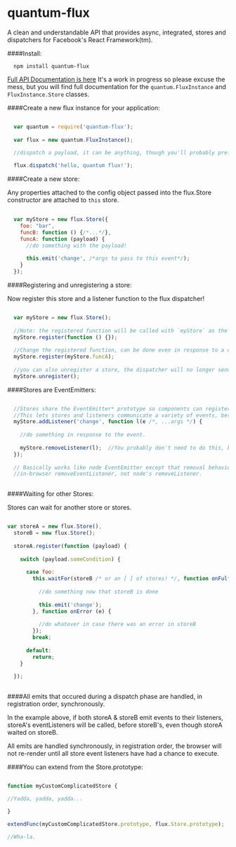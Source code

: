 quantum-flux
====

A clean and understandable API that provides async, integrated, stores and
dispatchers for Facebook's React Framework(tm).

####Install:
```
  npm install quantum-flux
```

[Full API Documentation is here](http://sterpe.github.io/quantum-flux/out/Store.html)  It's a work in progress so please excuse the mess, but you will find full documentation for the `quantum.FluxInstance` and `FluxInstance.Store` classes. 

####Create a new flux instance for your application:

```javascript

  var quantum = require('quantum-flux');
  
  var flux = new quantum.FluxInstance();
  
  //dispatch a payload, it can be anything, though you'll probably prefer to use objects.

  flux.dispatch('hello, quantum flux!');

```

####Create a new store:

Any properties attached to the config object passed into the flux.Store constructor are attached to `this` store.
  
```javascript
  
  var myStore = new flux.Store({
    foo: "bar",
    funcB: function () {/*...*/},
    funcA: function (payload) {
      //do something with the payload!
      
      this.emit('change', /*args to pass to this event*/);
    }
  });
```
####Registering and unregistering a store:

Now register this store and a listener function to the flux dispatcher!
```javascript

  var myStore = new flux.Store();
  
  //Note: the registered function will be called with `myStore` as the `this` value.
  myStore.register(function () {});
  
  //Change the registered function, can be done even in response to a dispatch and takes effect on next dispatch!
  myStore.register(myStore.funcA);
  
  //you can also unregister a store, the dispatcher will no longer send dispatches to this store.
  myStore.unregister();
```

####Stores are EventEmitters:

```javascript

  //Stores share the EventEmitter* prototype so components can register to listen to their events.
  //This lets stores and listeners communicate a variety of events, besides just `change`.
  myStore.addListener('change', function l(e /*, ...args */) {
    
    //do something in response to the event.
    
    myStore.removeListener(l);  //You probably don't need to do this, but you can...
  });
  
  // Basically works like node EventEmitter except that removal behavior is consistent with
  //in-browser removeEventListener, not node's removeListener.
  
```

####Waiting for other Stores:

Stores can wait for another store or stores.

```javascript

var storeA = new flux.Store(),
  storeB = new flux.Store();
  
  storeA.register(function (payload) {
    
    switch (payload.someCondition) {
    
      case foo:
        this.waitFor(storeB /* or an [ ] of stores! */, function onFulfilled (payload) {
        
          //do something now that storeB is done
        
          this.emit('change');
        }, function onError (e) {
        
          //do whatever in case there was an error in storeB
        });
        break;
        
      default:
        return;
    }
    
  });
  
```

####All emits that occured during a dispatch phase are handled, in registration order, synchronously.

In the example above, if both storeA & storeB emit events to their listeners, storeA's eventListeners will be called,
before storeB's, even though storeA waited on storeB.

All emits are handled synchronously, in registration order, the browser will not re-render until all store event listeners have had a chance to execute.

####You can extend from the Store.prototype:

```javascript

function myCustomComplicatedStore {

//Yadda, yadda, yadda...

}

extendFunc(myCustomComplicatedStore.prototype, flux.Store.prototype);

//Wha-la.
```


